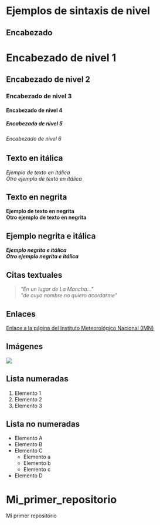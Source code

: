 # Ejemplos de sintaxis de nivel

## Encabezado

# Encabezado de nivel 1
## Encabezado de nivel 2
### Encabezado de nivel 3
#### Encabezado de nivel 4
##### Encabezado de nivel 5
###### Encabezado de nivel 6

## Texto en itálica
*Ejemplo de texto en itálica*  
_Otro ejemplo de texto en itálica_

## Texto en negrita
**Ejemplo de texto en negrita**  
__Otro ejemplo de texto en negrita__

## Ejemplo negrita e itálica
***Ejemplo negrita e itálica***  
*__Otro ejemplo negrita e itálica__*

## Citas textuales
> *"En un lugar de La Mancha..."*  
> *"de cuyo nombre no quiero acordarme"*

## Enlaces
[Enlace a la página del Instituto Meteorológico Nacional (IMN)](https://www.imn.ac.cr/web/imn/inicio)

## Imágenes
![](https://images.unsplash.com/photo-1529429617124-95b109e86bb8?ixid=MnwxMjA3fDB8MHxwaG90by1wYWdlfHx8fGVufDB8fHx8&ixlib=rb-1.2.1&auto=format&fit=crop&w=375&q=80)

## Lista numeradas
1. Elemento 1
2. Elemento 2
3. Elemento 3

## Lista no numeradas
* Elemento A  
* Elemento B  
* Elemento C  
    * Elemento a  
    * Elemento b  
    * Elemento c  
* Elemento D  

# Mi_primer_repositorio
Mi primer repositorio
